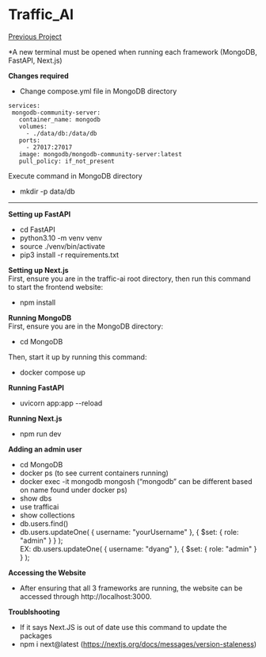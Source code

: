 # Traffic_AI
[Previous Project](https://vtechworks.lib.vt.edu/items/bd9772e1-81d0-48af-89fe-31c788c01ec5)

*A new terminal must be opened when running each framework (MongoDB, FastAPI, Next.js)

**Changes required**  
- Change compose.yml file in MongoDB directory  
```
services:
 mongodb-community-server:
   container_name: mongodb
   volumes:
     - ./data/db:/data/db
   ports:
     - 27017:27017
   image: mongodb/mongodb-community-server:latest
   pull_policy: if_not_present
```
Execute command in MongoDB directory  
- mkdir -p data/db

---

**Setting up FastAPI**  
- cd FastAPI
- python3.10 -m venv venv
- source ./venv/bin/activate
- pip3 install -r requirements.txt

**Setting up Next.js**  
First, ensure you are in the traffic-ai root directory, then run this command to start the
frontend website:
- npm install

**Running MongoDB**  
First, ensure you are in the MongoDB directory:  
- cd MongoDB   

Then, start it up by running this command:  
- docker compose up

**Running FastAPI**
- uvicorn app:app --reload

**Running Next.js**
- npm run dev

**Adding an admin user**
- cd MongoDB
- docker ps (to see current containers running)
- docker exec -it mongodb mongosh (“mongodb” can be different based on name found under docker ps)  
- show dbs
- use trafficai
- show collections
- db.users.find()
- db.users.updateOne( { username: "yourUsername" }, { $set: { role: "admin" } } );  
EX: db.users.updateOne( { username: "dyang" }, { $set: { role: "admin" } } );

**Accessing the Website** 
- After ensuring that all 3 frameworks are running, the website can be accessed through
http://localhost:3000.

**Troublshooting**
- If it says Next.JS is out of date use this command to update the packages
- npm i next@latest (https://nextjs.org/docs/messages/version-staleness)
